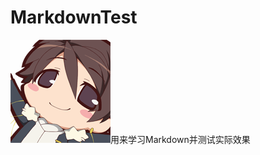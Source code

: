 MarkdownTest
============

 ![image](http://github.com/melonq/MarkdownTest/raw/master/pic/horizon-1.png)用来学习Markdown并测试实际效果
